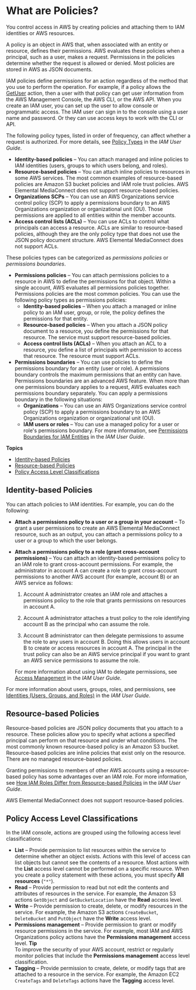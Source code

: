 # What are Policies?<a name="auth_access_what-are-policies"></a>

You control access in AWS by creating policies and attaching them to IAM identities or AWS resources\.

A policy is an object in AWS that, when associated with an entity or resource, defines their permissions\. AWS evaluates these policies when a principal, such as a user, makes a request\. Permissions in the policies determine whether the request is allowed or denied\. Most policies are stored in AWS as JSON documents\.

IAM policies define permissions for an action regardless of the method that you use to perform the operation\. For example, if a policy allows the [GetUser](https://docs.aws.amazon.com/IAM/latest/APIReference/API_GetUser.html) action, then a user with that policy can get user information from the AWS Management Console, the AWS CLI, or the AWS API\. When you create an IAM user, you can set up the user to allow console or programmatic access\. The IAM user can sign in to the console using a user name and password\. Or they can use access keys to work with the CLI or API\.

The following policy types, listed in order of frequency, can affect whether a request is authorized\. For more details, see [Policy Types](https://docs.aws.amazon.com/IAM/latest/UserGuide/access_policies.html#access_policy-types) in the *IAM User Guide*\.
+ **Identity\-based policies** – You can attach managed and inline policies to IAM identities \(users, groups to which users belong, and roles\)\.
+ **Resource\-based policies** – You can attach inline policies to resources in some AWS services\. The most common examples of resource\-based policies are Amazon S3 bucket policies and IAM role trust policies\. AWS Elemental MediaConnect does not support resource\-based policies\. 
+ **Organizations SCPs** – You can use an AWS Organizations service control policy \(SCP\) to apply a permissions boundary to an AWS Organizations organization or organizational unit \(OU\)\. Those permissions are applied to all entities within the member accounts\.
+ **Access control lists \(ACLs\)** – You can use ACLs to control what principals can access a resource\. ACLs are similar to resource\-based policies, although they are the only policy type that does not use the JSON policy document structure\. AWS Elemental MediaConnect does not support ACLs\. 

These policies types can be categorized as *permissions policies* or *permissions boundaries*\.
+ **Permissions policies** – You can attach permissions policies to a resource in AWS to define the permissions for that object\. Within a single account, AWS evaluates all permissions policies together\. Permissions policies are the most common policies\. You can use the following policy types as permissions policies:
  + **Identity\-based policies** – When you attach a managed or inline policy to an IAM user, group, or role, the policy defines the permissions for that entity\.
  + **Resource\-based policies** – When you attach a JSON policy document to a resource, you define the permissions for that resource\. The service must support resource\-based policies\.
  + **Access control lists \(ACLs\)** – When you attach an ACL to a resource, you define a list of principals with permission to access that resource\. The resource must support ACLs\.
+ **Permissions boundaries** – You can use policies to define the permissions boundary for an entity \(user or role\)\. A permissions boundary controls the maximum permissions that an entity can have\. Permissions boundaries are an advanced AWS feature\. When more than one permissions boundary applies to a request, AWS evaluates each permissions boundary separately\. You can apply a permissions boundary in the following situations:
  + **Organizations** – You can use an AWS Organizations service control policy \(SCP\) to apply a permissions boundary to an AWS Organizations organization or organizational unit \(OU\)\.
  + **IAM users or roles** – You can use a managed policy for a user or role's permissions boundary\. For more information, see [Permissions Boundaries for IAM Entities](https://docs.aws.amazon.com/IAM/latest/UserGuide/access_policies_boundaries.html) in the *IAM User Guide*\.

**Topics**
+ [Identity\-based Policies](#auth_access_manage-access-intro-identity-policies)
+ [Resource\-based Policies](#auth_access_manage-access-intro-resource-policies)
+ [Policy Access Level Classifications](#auth_access_policies-access-level)

## Identity\-based Policies<a name="auth_access_manage-access-intro-identity-policies"></a>

You can attach policies to IAM identities\. For example, you can do the following:
+ **Attach a permissions policy to a user or a group in your account** – To grant a user permissions to create an AWS Elemental MediaConnect resource, such as an output, you can attach a permissions policy to a user or a group to which the user belongs\.
+ **Attach a permissions policy to a role \(grant cross\-account permissions\)** – You can attach an identity\-based permissions policy to an IAM role to grant cross\-account permissions\. For example, the administrator in account A can create a role to grant cross\-account permissions to another AWS account \(for example, account B\) or an AWS service as follows:

  1. Account A administrator creates an IAM role and attaches a permissions policy to the role that grants permissions on resources in account A\.

  1. Account A administrator attaches a trust policy to the role identifying account B as the principal who can assume the role\. 

  1. Account B administrator can then delegate permissions to assume the role to any users in account B\. Doing this allows users in account B to create or access resources in account A\. The principal in the trust policy can also be an AWS service principal if you want to grant an AWS service permissions to assume the role\.

  For more information about using IAM to delegate permissions, see [Access Management](https://docs.aws.amazon.com/IAM/latest/UserGuide/access.html) in the *IAM User Guide*\.

For more information about users, groups, roles, and permissions, see [Identities \(Users, Groups, and Roles\)](https://docs.aws.amazon.com/IAM/latest/UserGuide/id.html) in the *IAM User Guide*\. 

## Resource\-based Policies<a name="auth_access_manage-access-intro-resource-policies"></a>

Resource\-based policies are JSON policy documents that you attach to a resource\. These policies allow you to specify what actions a specified principal can perform on that resource and under what conditions\. The most commonly known resource\-based policy is an Amazon S3 bucket\. Resource\-based policies are inline policies that exist only on the resource\. There are no managed resource\-based policies\.

Granting permissions to members of other AWS accounts using a resource\-based policy has some advantages over an IAM role\. For more information, see [How IAM Roles Differ from Resource\-based Policies](https://docs.aws.amazon.com/IAM/latest/UserGuide/id_roles_compare-resource-policies.html) in the *IAM User Guide*\.

AWS Elemental MediaConnect does not support resource\-based policies\.

## Policy Access Level Classifications<a name="auth_access_policies-access-level"></a>

In the IAM console, actions are grouped using the following access level classifications:
+ **List** – Provide permission to list resources within the service to determine whether an object exists\. Actions with this level of access can list objects but cannot see the contents of a resource\. Most actions with the **List** access level cannot be performed on a specific resource\. When you create a policy statement with these actions, you must specify **All resources** \(`"*"`\)\. 
+ **Read** – Provide permission to read but not edit the contents and attributes of resources in the service\. For example, the Amazon S3 actions `GetObject` and `GetBucketLocation` have the **Read** access level\.
+ **Write** – Provide permission to create, delete, or modify resources in the service\. For example, the Amazon S3 actions `CreateBucket`, `DeleteBucket` and `PutObject` have the **Write** access level\.
+ **Permissions management** – Provide permission to grant or modify resource permissions in the service\. For example, most IAM and AWS Organizations policy actions have the **Permissions management** access level\.
**Tip**  
To improve the security of your AWS account, restrict or regularly monitor policies that include the **Permissions management** access level classification\.
+ **Tagging** – Provide permission to create, delete, or modify tags that are attached to a resource in the service\. For example, the Amazon EC2 `CreateTags` and `DeleteTags` actions have the **Tagging** access level\.